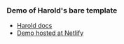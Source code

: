 ### Demo of Harold's bare template

- [Harold docs](https://www.haroldjs.com)
- [Demo hosted at Netlify](https://haroldjs-bare-demo.netlify.app/)
